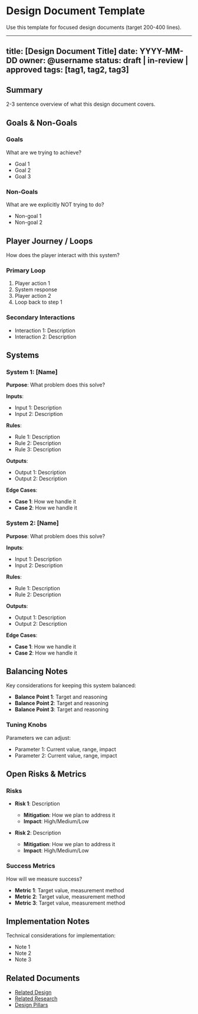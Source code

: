 # Design Document Template

Use this template for focused design documents (target 200-400 lines).

---
title: [Design Document Title]
date: YYYY-MM-DD
owner: @username
status: draft | in-review | approved
tags: [tag1, tag2, tag3]
---

## Summary

2-3 sentence overview of what this design document covers.

## Goals & Non-Goals

### Goals

What are we trying to achieve?

- Goal 1
- Goal 2
- Goal 3

### Non-Goals

What are we explicitly NOT trying to do?

- Non-goal 1
- Non-goal 2

## Player Journey / Loops

How does the player interact with this system?

### Primary Loop

1. Player action 1
2. System response
3. Player action 2
4. Loop back to step 1

### Secondary Interactions

- Interaction 1: Description
- Interaction 2: Description

## Systems

### System 1: [Name]

**Purpose**: What problem does this solve?

**Inputs**:

- Input 1: Description
- Input 2: Description

**Rules**:

- Rule 1: Description
- Rule 2: Description
- Rule 3: Description

**Outputs**:

- Output 1: Description
- Output 2: Description

**Edge Cases**:

- **Case 1**: How we handle it
- **Case 2**: How we handle it

### System 2: [Name]

**Purpose**: What problem does this solve?

**Inputs**:

- Input 1: Description
- Input 2: Description

**Rules**:

- Rule 1: Description
- Rule 2: Description

**Outputs**:

- Output 1: Description
- Output 2: Description

**Edge Cases**:

- **Case 1**: How we handle it
- **Case 2**: How we handle it

## Balancing Notes

Key considerations for keeping this system balanced:

- **Balance Point 1**: Target and reasoning
- **Balance Point 2**: Target and reasoning
- **Balance Point 3**: Target and reasoning

### Tuning Knobs

Parameters we can adjust:

- Parameter 1: Current value, range, impact
- Parameter 2: Current value, range, impact

## Open Risks & Metrics

### Risks

- **Risk 1**: Description
  - **Mitigation**: How we plan to address it
  - **Impact**: High/Medium/Low

- **Risk 2**: Description
  - **Mitigation**: How we plan to address it
  - **Impact**: High/Medium/Low

### Success Metrics

How will we measure success?

- **Metric 1**: Target value, measurement method
- **Metric 2**: Target value, measurement method
- **Metric 3**: Target value, measurement method

## Implementation Notes

Technical considerations for implementation:

- Note 1
- Note 2
- Note 3

## Related Documents

- [Related Design](related-design.md)
- [Related Research](../research/topics/related-research.md)
- [Design Pillars](../design/pillars.md)
